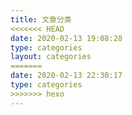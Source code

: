```yaml
---
title: 文章分类
<<<<<<< HEAD
date: 2020-02-13 19:08:28
type: categories
layout: categories
=======
date: 2020-02-13 22:30:17
type: categories
>>>>>>> hexo
---
```

